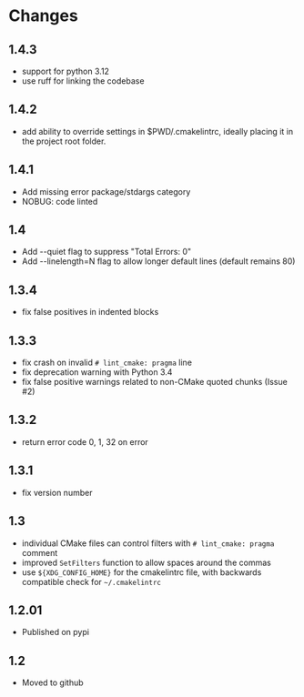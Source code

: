 # Changes

## 1.4.3

- support for python 3.12
- use ruff for linking the codebase

## 1.4.2

- add ability to override settings in $PWD/.cmakelintrc, ideally placing it in the project root folder.

## 1.4.1

- Add missing error package/stdargs category
- NOBUG: code linted

## 1.4

- Add --quiet flag to suppress "Total Errors: 0"
- Add --linelength=N flag to allow longer default lines (default remains 80)

## 1.3.4

- fix false positives in indented blocks

## 1.3.3

- fix crash on invalid `# lint_cmake: pragma` line
- fix deprecation warning with Python 3.4
- fix false positive warnings related to non-CMake quoted chunks (Issue #2)

## 1.3.2

- return error code 0, 1, 32 on error

## 1.3.1

- fix version number

## 1.3

- individual CMake files can control filters with `# lint_cmake: pragma` comment
- improved `SetFilters` function to allow spaces around the commas
- use `${XDG_CONFIG_HOME}` for the cmakelintrc file, with backwards compatible check for `~/.cmakelintrc`

## 1.2.01

- Published on pypi

## 1.2

- Moved to github
